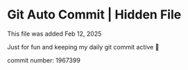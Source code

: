 # Git Auto Commit | Hidden File

This file was added Feb 12, 2025

Just for fun and keeping my daily git commit active 🤪

commit number: 1967399
